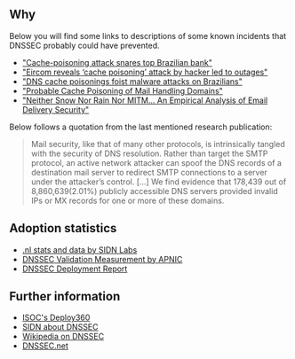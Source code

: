 ## Why
Below you will find some links to descriptions of some known incidents that DNSSEC probably could have prevented. 

* ["Cache-poisoning attack snares top Brazilian bank"](https://www.theregister.co.uk/2009/04/22/bandesco_cache_poisoning_attack/)
* ["Eircom reveals ‘cache poisoning’ attack by hacker led to outages"](https://www.siliconrepublic.com/enterprise/eircom-reveals-cache-poisoning-attack-by-hacker-led-to-outages)
* ["DNS cache poisonings foist malware attacks on Brazilians"](https://www.theregister.co.uk/2011/11/07/brazilian_dns_cache_poisoing_attacks/)
* ["Probable Cache Poisoning of Mail Handling Domains"](http://www.cert.org/blogs/certcc/post.cfm?EntryID=206)
* ["Neither Snow Nor Rain Nor MITM... An Empirical Analysis of Email Delivery Security"](http://dl.acm.org/citation.cfm?id=2815695)

Below follows a quotation from the last mentioned research publication:

> Mail security, like that of many other protocols, is intrinsically tangled with the security of DNS resolution. Rather than target the SMTP protocol, an active network attacker can spoof the DNS records of a destination mail server to redirect SMTP connections to a server under the attacker’s control. [...] We find evidence that 178,439 out of 8,860,639(2.01%) publicly accessible DNS servers provided invalid IPs or MX records for one or more of these domains.

## Adoption statistics
* [.nl stats and data by SIDN Labs](http://stats.sidnlabs.nl/#/dnssec)
* [DNSSEC Validation Measurement by APNIC](https://stats.labs.apnic.net/dnssec)
* [DNSSEC Deployment Report](http://dnssec-deployment.icann.org/dctld/)

## Further information
* [ISOC's Deploy360](http://www.internetsociety.org/deploy360/dnssec/)
* [SIDN about DNSSEC](https://www.sidn.nl/a/internet-security/dnssec?language_id=2)
* [Wikipedia on DNSSEC](https://en.wikipedia.org/wiki/Domain_Name_System_Security_Extensions)
* [DNSSEC.net](http://www.dnssec.net/)
